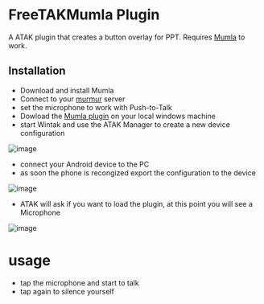 # FreeTAKMumla Plugin
A ATAK plugin that creates a button overlay for PPT.
Requires [Mumla](https://play.google.com/store/apps/details?id=se.lublin.mumla) to work.

## Installation
* Download and install Mumla
* Connect to your [murmur](https://freetakteam.github.io/FreeTAKServer-User-Docs/FreeTAKHub/Voice/VoiceServer) server
* set the microphone to work with Push-to-Talk
* Dowload  the [Mumla plugin](https://github.com/FreeTAKTeam/FreeTAKMumla_Plugin/releases) on your local windows machine
* start Wintak and use the ATAK Manager to create a new device configuration

![image](https://user-images.githubusercontent.com/60719165/159173419-7574310c-71b2-41dd-b33a-5e570eed4e56.png)

* connect your Android device to the PC
* as soon the phone is recongized export the configuration to the device

![image](https://user-images.githubusercontent.com/60719165/159173473-c5598f90-168f-4fec-bd6a-f25da345fff0.png)

* ATAK will ask if you want to load the plugin, at this point you will see a Microphone

![image](https://user-images.githubusercontent.com/60719165/159173589-f8eaec26-1392-476d-97b8-f8f5dda2144a.png)

# usage
* tap the microphone and start to talk
* tap again to silence yourself
